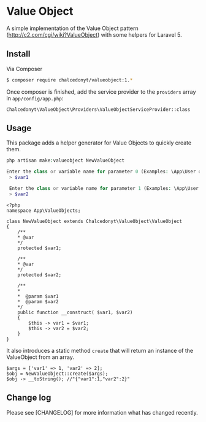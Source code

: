 # Value Object

A simple implementation of the Value Object pattern (http://c2.com/cgi/wiki?ValueObject) with some helpers for Laravel 5.

## Install

Via Composer

``` bash
$ composer require chalcedonyt/valueobject:1.*
```

Once composer is finished, add the service provider to the `providers` array in `app/config/app.php`:
```
Chalcedonyt\ValueObject\Providers\ValueObjectServiceProvider::class
```


## Usage

This package adds a helper generator for Value Objects to quickly create them.

``` php
php artisan make:valueobject NewValueObject

Enter the class or variable name for parameter 0 (Examples: \App\User or $user) [Blank to stop entering parameters] [(no_param)]:
 > $var1

 Enter the class or variable name for parameter 1 (Examples: \App\User or $user) [Blank to stop entering parameters] [(no_param)]:
 > $var2

```

```
<?php
namespace App\ValueObjects;

class NewValueObject extends Chalcedonyt\ValueObject\ValueObject
{
    /**
    * @var
    */
    protected $var1;

    /**
    * @var
    */
    protected $var2;

    /**
    *
    *  @param $var1
    *  @param $var2
    */
    public function __construct( $var1, $var2)
    {
        $this -> var1 = $var1;
        $this -> var2 = $var2;
    }
}
```
It also introduces a static method `create` that will return an instance of the ValueObject from an array.

```
$args = ['var1' => 1, 'var2' => 2];
$obj = NewValueObject::create($args);
$obj -> __toString(); //"{"var1":1,"var2":2}"

```

## Change log

Please see [CHANGELOG] for more information what has changed recently.
